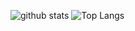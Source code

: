 ![github stats](https://github-readme-stats.vercel.app/api?username=wangrzneu&show_icons=true)
![Top Langs](https://github-readme-stats.vercel.app/api/top-langs/?username=wangrzneu)
